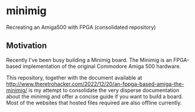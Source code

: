# minimig
Recreating an Amiga500 with FPGA (consolidated repository)

## Motivation
Recently I've been busy building a Minimig board. The Minimig is an FPGA-based implementation of the original Commodore Amiga 500 hardware.

This repository, together with the document available at http://www.theretrohacker.com/2022/12/20/an-fppga-based-amiga-the-minimig/ is my attempt to consolidate the very disperse documentation about the minimig and offer a concise guide if you want to build a board. Most of the websites that hosted files required are also offline currently. 

